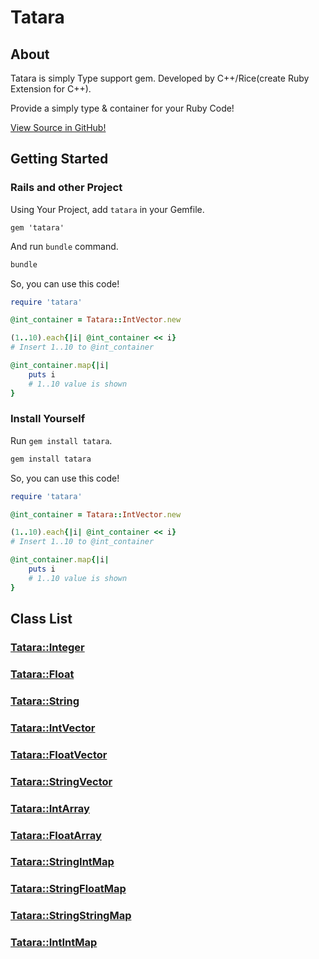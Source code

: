 # Tatara
## About

Tatara is simply Type support gem. Developed by C++/Rice(create Ruby Extension for C++).

Provide a simply type & container for your Ruby Code!

[View Source in GitHub!](https://github.com/S-H-GAMELINKS/tatara)

## Getting Started
### Rails and other Project 
Using Your Project, add `tatara` in your Gemfile.

```ruby:Gemfile
gem 'tatara'
```

And run `bundle` command.

```bash
bundle
```

So, you can use this code!

```ruby
require 'tatara'

@int_container = Tatara::IntVector.new

(1..10).each{|i| @int_container << i}
# Insert 1..10 to @int_container

@int_container.map{|i|
    puts i
    # 1..10 value is shown
}
```

### Install Yourself

Run `gem install tatara`.

```bash
gem install tatara
```

So, you can use this code!

```ruby
require 'tatara'

@int_container = Tatara::IntVector.new

(1..10).each{|i| @int_container << i}
# Insert 1..10 to @int_container

@int_container.map{|i|
    puts i
    # 1..10 value is shown
}
```

## Class List

### [Tatara::Integer](./tatara/integer.md)

### [Tatara::Float](./tatara/float.md)

### [Tatara::String](./tatara/string.md)

### [Tatara::IntVector](./tatara/integer_vector.md)

### [Tatara::FloatVector](./tatara/float_vector.md)

### [Tatara::StringVector](./tatara/string_vector.md)

### [Tatara::IntArray](./tatara/integer_array.md)

### [Tatara::FloatArray](./tatara/float_array.md)

### [Tatara::StringIntMap](./tatara/string_int_map.md)

### [Tatara::StringFloatMap](./tatara/string_float_map.md)

### [Tatara::StringStringMap](./tatara/string_string_map.md)

### [Tatara::IntIntMap](./tatara/integer_integer_map.md)